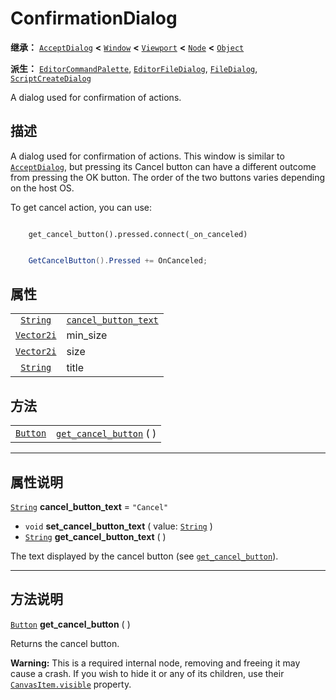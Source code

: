 <!-- ⚠ 请勿编辑本文件 ⚠ -->
<!-- 本文档使用脚本从 WeDot 引擎源码仓库生成。 -->
<!-- 生成脚本：https://github.com/WeDot-Engine/WeDot/tree/4.3/doc/tools/make_md.py； -->
<!-- 原文件：https://github.com/WeDot-Engine/WeDot/tree/4.3/doc/classes/ConfirmationDialog.xml。 -->

<div id="_class_confirmationdialog"></div>

# ConfirmationDialog

**继承：** [`AcceptDialog`](class_acceptdialog.md) **<** [`Window`](class_window.md) **<** [`Viewport`](class_viewport.md) **<** [`Node`](class_node.md) **<** [`Object`](class_object.md)

**派生：** [`EditorCommandPalette`](class_editorcommandpalette.md), [`EditorFileDialog`](class_editorfiledialog.md), [`FileDialog`](class_filedialog.md), [`ScriptCreateDialog`](class_scriptcreatedialog.md)

A dialog used for confirmation of actions.

## 描述

A dialog used for confirmation of actions. This window is similar to [`AcceptDialog`](class_acceptdialog.md), but pressing its Cancel button can have a different outcome from pressing the OK button. The order of the two buttons varies depending on the host OS.

To get cancel action, you can use:



```gdscript

    get_cancel_button().pressed.connect(_on_canceled)
```

```csharp

    GetCancelButton().Pressed += OnCanceled;
```







## 属性

|||
|:-:|:--|
| [`String`](class_string.md)     | [`cancel_button_text`](class_confirmationdialog.md#class_confirmationdialog_property_cancel_button_text) | ``"Cancel"``                                                                                 |
| [`Vector2i`](class_vector2i.md) | min_size                                                                                                 | ``Vector2i(200, 70)`` (overrides [`Window`](class_window.md#class_window_property_min_size)) |
| [`Vector2i`](class_vector2i.md) | size                                                                                                     | ``Vector2i(200, 100)`` (overrides [`Window`](class_window.md#class_window_property_size))    |
| [`String`](class_string.md)     | title                                                                                                    | ``"Please Confirm..."`` (overrides [`Window`](class_window.md#class_window_property_title))  |

## 方法

|||
|:-:|:--|
| [`Button`](class_button.md) | [`get_cancel_button`](class_confirmationdialog.md#class_confirmationdialog_method_get_cancel_button) ( ) |

<!-- rst-class:: classref-section-separator -->

---

## 属性说明

<div id="_class_confirmationdialog_property_cancel_button_text"></div>

[`String`](class_string.md) **cancel_button_text** = ``"Cancel"`` <div id="class_confirmationdialog_property_cancel_button_text"></div>

- `void` **set_cancel_button_text** ( value: [`String`](class_string.md) )
- [`String`](class_string.md) **get_cancel_button_text** ( )

The text displayed by the cancel button (see [`get_cancel_button`](class_confirmationdialog.md#class_confirmationdialog_method_get_cancel_button)).

<!-- rst-class:: classref-section-separator -->

---

## 方法说明

<div id="_class_confirmationdialog_method_get_cancel_button"></div>

[`Button`](class_button.md) **get_cancel_button** ( )<div id="class_confirmationdialog_method_get_cancel_button"></div>

Returns the cancel button.

 **Warning:** This is a required internal node, removing and freeing it may cause a crash. If you wish to hide it or any of its children, use their [`CanvasItem.visible`](class_canvasitem.md#class_canvasitem_property_visible) property.

[^virtual]: 本方法通常需要用户覆盖才能生效。
[^const]: 本方法无副作用，不会修改该实例的任何成员变量。
[^vararg]: 本方法除了能接受在此处描述的参数外，还能够继续接受任意数量的参数。
[^constructor]: 本方法用于构造某个类型。
[^static]: 调用本方法无需实例，可直接使用类名进行调用。
[^operator]: 本方法描述的是使用本类型作为左操作数的有效运算符。
[^bitfield]: 这个值是由下列位标志构成位掩码的整数。
[^void]: 无返回值。
